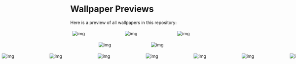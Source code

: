 # Wallpaper Previews

Here is a preview of all wallpapers in this repository:

<div style='display: flex; flex-wrap: wrap; gap: 10px; justify-content: center;'>
<img src='0036d13f6d7c8a1be39fad6a98faad17.jpg' alt='img' width='150px' style='margin: 5px;'><img src='02e3a7786da518df81e63ecc3c0b35a1.jpg' alt='img' width='150px' style='margin: 5px;'><img src='035f1cc7589ba553deaa8646bd92dedf.jpg' alt='img' width='150px' style='margin: 5px;'><img src='0553aa0185b5faf2b7a6134eb9b3ac89.jpg' alt='img' width='150px' style='margin: 5px;'><img src='0696bc71f853a48671e5c02a844475b9.jpg' alt='img' width='150px' style='margin: 5px;'>
<div style='display: flex; gap: 10px; justify-content: center;'>
<img src='09695cfd5334f31a961b638696a6e210.jpg' alt='img' width='150px' style='margin: 5px;'><img src='0aa0b51e47727913e3493bf3ca171a7b.jpg' alt='img' width='150px' style='margin: 5px;'><img src='0aeb841055df25bb06ccfb889bcf6b47.jpg' alt='img' width='150px' style='margin: 5px;'><img src='0b456294ed7d443c0316dd5e6a96b250.jpg' alt='img' width='150px' style='margin: 5px;'><img src='0b7dc55846971b26384de652f168055a.jpg' alt='img' width='150px' style='margin: 5px;'>
<div style='display: flex; gap: 10px; justify-content: center;'>
<img src='1365571.jpg' alt='img' width='150px' style='margin: 5px;'><img src='1409f4030430f775bf17f531e22cdccb.jpg' alt='img' width='150px' style='margin: 5px;'><img src='14b079c7543448140c43971783b27972.jpg' alt='img' width='150px' style='margin: 5px;'><img src='1621656136143.jpg' alt='img' width='150px' style='margin: 5px;'><img src='1699940734152.jpg' alt='img' width='150px' style='margin: 5px;'>
<div style='display: flex; gap: 10px; justify-content: center;'>
<img src='194b1078389ddc132cf8d1901ed00b4e.jpg' alt='img' width='150px' style='margin: 5px;'><img src='19602.jpg' alt='img' width='150px' style='margin: 5px;'><img src='1a8420455af60e0bbf8a711599e74cc2.jpg' alt='img' width='150px' style='margin: 5px;'><img src='1b8a1f2d057f142df897bd80857d1707.jpg' alt='img' width='150px' style='margin: 5px;'><img src='1e60836e854261ebdcfcfed9a0c89817.jpg' alt='img' width='150px' style='margin: 5px;'>
<div style='display: flex; gap: 10px; justify-content: center;'>
<img src='1e886da9d3c1eca8fc2a54ef7c6f425c.jpg' alt='img' width='150px' style='margin: 5px;'><img src='1f617afa20a8f361ae6d7636c41ccd13.jpg' alt='img' width='150px' style='margin: 5px;'><img src='20241029_110256.jpg' alt='img' width='150px' style='margin: 5px;'><img src='2041bf4023d76020270d8ab91e0c3919.jpg' alt='img' width='150px' style='margin: 5px;'><img src='20530085.jpg' alt='img' width='150px' style='margin: 5px;'>
<div style='display: flex; gap: 10px; justify-content: center;'>
<img src='20e0c8c50ba79a6e6f075fc5f189a0011b47385e335909b11c3a13db6929c7f70.0.jpg' alt='img' width='150px' style='margin: 5px;'><img src='2117c4c32d774fc6176c5f876ed17436.jpg' alt='img' width='150px' style='margin: 5px;'><img src='2197ae45cf7c380c7d2d8bfead87008e.jpg' alt='img' width='150px' style='margin: 5px;'><img src='236e5af3426b5e01ac1e6948712721a7.jpg' alt='img' width='150px' style='margin: 5px;'><img src='2595b230af36c17099add6163238c053.jpg' alt='img' width='150px' style='margin: 5px;'>
<div style='display: flex; gap: 10px; justify-content: center;'>
<img src='262a75c916e2515aaef259a13037684e.jpg' alt='img' width='150px' style='margin: 5px;'><img src='29a5f854a3def26a75c8b3fa42f908f6.jpg' alt='img' width='150px' style='margin: 5px;'><img src='2b7807c0bca1a191f695c8c117c28d26.jpg' alt='img' width='150px' style='margin: 5px;'><img src='2eaf30ba1c026360e47d1c9443f01313.jpg' alt='img' width='150px' style='margin: 5px;'><img src='2oxn2mjk4i9d1.jpeg' alt='img' width='150px' style='margin: 5px;'>
<div style='display: flex; gap: 10px; justify-content: center;'>
<img src='311ef31377cc5c77b1c5d7f039306f8f.jpg' alt='img' width='150px' style='margin: 5px;'><img src='3151b98716640fd76fff75295df5a38c.jpg' alt='img' width='150px' style='margin: 5px;'><img src='319289d81202eebb8c27b027ad33e64c.jpg' alt='img' width='150px' style='margin: 5px;'><img src='320d1ab84b28262989cd28bded1c894d.jpg' alt='img' width='150px' style='margin: 5px;'><img src='32347bc026f798bf3c8dbfdbbed7c40c.jpg' alt='img' width='150px' style='margin: 5px;'>
<div style='display: flex; gap: 10px; justify-content: center;'>
<img src='32352de40dd5e00aa19cace823ed6058.jpg' alt='img' width='150px' style='margin: 5px;'><img src='3440d6269ee37964189cab4390203991.jpg' alt='img' width='150px' style='margin: 5px;'><img src='361f0d561997b2608a81d6a0e95ff1ba.jpg' alt='img' width='150px' style='margin: 5px;'><img src='367cdf12ff2fa044e907aef2ffcd336a.jpg' alt='img' width='150px' style='margin: 5px;'><img src='36a9b7e853e6b44a9aa91d0c107cfea6.jpg' alt='img' width='150px' style='margin: 5px;'>
<div style='display: flex; gap: 10px; justify-content: center;'>
<img src='37f521521ef6fedb879eaa6e15f46b74.jpg' alt='img' width='150px' style='margin: 5px;'><img src='3a7523454bdc4e716c2c9a3c9df72a7f.jpg' alt='img' width='150px' style='margin: 5px;'><img src='3c587b09ff80082dcb9091c45963c487.jpg' alt='img' width='150px' style='margin: 5px;'><img src='3d1444242d94e899495ab53e2646f9a3.jpg' alt='img' width='150px' style='margin: 5px;'><img src='3e4d092f71623e1f5d97a9fe6d125375.jpg' alt='img' width='150px' style='margin: 5px;'>
<div style='display: flex; gap: 10px; justify-content: center;'>
<img src='4143be7f9c09089a950efd3396fe7856.jpg' alt='img' width='150px' style='margin: 5px;'><img src='417e6733413573eae219202577d531fb.jpg' alt='img' width='150px' style='margin: 5px;'><img src='438a56ee3f6ccaaf5fd435fad4ce4dc2.jpg' alt='img' width='150px' style='margin: 5px;'><img src='43c5d9d16bad5eb0e1a44bbb0ec49189.jpg' alt='img' width='150px' style='margin: 5px;'><img src='43e995a3ebaf6b036e71d857461c7df5.jpg' alt='img' width='150px' style='margin: 5px;'>
<div style='display: flex; gap: 10px; justify-content: center;'>
<img src='45550b8b84aaad5af676225fce7518c2.jpg' alt='img' width='150px' style='margin: 5px;'><img src='48b32523d9db57d00eabdd2eb378bcb5.jpg' alt='img' width='150px' style='margin: 5px;'><img src='4ae2855bae4d0a27a6b50124527e4361.jpg' alt='img' width='150px' style='margin: 5px;'><img src='4c41b188d10e55d2ffc651f6c7cfc31f.jpg' alt='img' width='150px' style='margin: 5px;'><img src='4e0a42d464191bf1aea3f58bfa7c71c0.jpg' alt='img' width='150px' style='margin: 5px;'>
<div style='display: flex; gap: 10px; justify-content: center;'>
<img src='512ae729defa120e06e74322aacd5972.jpg' alt='img' width='150px' style='margin: 5px;'><img src='537077c86c99c266bc5e5ed77ac032b3.jpg' alt='img' width='150px' style='margin: 5px;'><img src='54e48b1950d8c72393661feda2049351.jpg' alt='img' width='150px' style='margin: 5px;'><img src='552150e54631896110bfa7fbc13d3f9a.jpg' alt='img' width='150px' style='margin: 5px;'><img src='55912cf03c647b99b1dd1cd3252fc8e1.jpg' alt='img' width='150px' style='margin: 5px;'>
<div style='display: flex; gap: 10px; justify-content: center;'>
<img src='55ca4f7cb65d05e41ffaf6bb7f4d2541.jpg' alt='img' width='150px' style='margin: 5px;'><img src='560e6e53621d201f69b8ba0554e085a5.jpg' alt='img' width='150px' style='margin: 5px;'><img src='56da8280e88230579be4297e8605ebd0.jpg' alt='img' width='150px' style='margin: 5px;'><img src='58a367791a1ecf76058aec4f7613ef9b.jpg' alt='img' width='150px' style='margin: 5px;'><img src='5902c8bbef59c6b9c6f6556a30aa84a8.jpg' alt='img' width='150px' style='margin: 5px;'>
<div style='display: flex; gap: 10px; justify-content: center;'>
<img src='595623542e90905c6a78fddf2452ce61.jpg' alt='img' width='150px' style='margin: 5px;'><img src='5c033a0e2ca7d30d933056283509b9f2.jpg' alt='img' width='150px' style='margin: 5px;'><img src='5ca747ca4b8b6be2eeb0012cdfa02f74.jpg' alt='img' width='150px' style='margin: 5px;'><img src='5d062fbf17d5740b5579a65f969e0bd2.jpg' alt='img' width='150px' style='margin: 5px;'><img src='62f9874c2f824ab10e688e95e22f7532.jpg' alt='img' width='150px' style='margin: 5px;'>
<div style='display: flex; gap: 10px; justify-content: center;'>
<img src='6365c84a1708c2f84888da90c2359c48.jpg' alt='img' width='150px' style='margin: 5px;'><img src='664628cf50e1590e91765586e6a1dc40.jpg' alt='img' width='150px' style='margin: 5px;'><img src='66491ba6df4de1500413089e0212a8ee.jpg' alt='img' width='150px' style='margin: 5px;'><img src='674249235af8c9dd8701970fbffeccb0.jpg' alt='img' width='150px' style='margin: 5px;'><img src='675af5d804b5631a368a4d857fa57276.jpg' alt='img' width='150px' style='margin: 5px;'>
<div style='display: flex; gap: 10px; justify-content: center;'>
<img src='693ad54fa5a67f2eba0e15ca58da0af2.jpg' alt='img' width='150px' style='margin: 5px;'><img src='6984b33e06d6b2505eee335054a3c7c0.jpg' alt='img' width='150px' style='margin: 5px;'><img src='6e19a13d1558a3d29cf53ab29b7da83f.jpg' alt='img' width='150px' style='margin: 5px;'><img src='6e84367060d1fb9065eb4d6f30dd8ea9.jpg' alt='img' width='150px' style='margin: 5px;'><img src='72144ea0bceb31dc89ad956d2d735ead.jpg' alt='img' width='150px' style='margin: 5px;'>
<div style='display: flex; gap: 10px; justify-content: center;'>
<img src='729c27c888ca6246c2dc844f9d9ae8b7.jpg' alt='img' width='150px' style='margin: 5px;'><img src='73efd9c6e5deb7e4dc394f334a280484.jpg' alt='img' width='150px' style='margin: 5px;'><img src='74e2e638e0a2e0da4c90cd6355dfd418.jpg' alt='img' width='150px' style='margin: 5px;'><img src='75e9284b0b84d13de73f746f3236b91a.jpg' alt='img' width='150px' style='margin: 5px;'><img src='764757b4f0e7673ea18a41d1b3a267aa.jpg' alt='img' width='150px' style='margin: 5px;'>
<div style='display: flex; gap: 10px; justify-content: center;'>
<img src='764f921c54910bbf5535faad06dccbb5.jpg' alt='img' width='150px' style='margin: 5px;'><img src='77ec615e10abd570e06836ff3582c07a.jpg' alt='img' width='150px' style='margin: 5px;'><img src='7c8c0e97a3633ee1f8a49b40a4336b07.jpg' alt='img' width='150px' style='margin: 5px;'><img src='80069a1b361ec8e78d8d14b086b428a3.jpg' alt='img' width='150px' style='margin: 5px;'><img src='80b15276026c00e399ab4a7ef57ec394.jpg' alt='img' width='150px' style='margin: 5px;'>
<div style='display: flex; gap: 10px; justify-content: center;'>
<img src='8196f467dec71f36d4488b8a671b3289.jpg' alt='img' width='150px' style='margin: 5px;'><img src='854f727d8c725d7ff31ebd167a1c5417.jpg' alt='img' width='150px' style='margin: 5px;'><img src='857f04de8a00659501196efe747f3c7d.jpg' alt='img' width='150px' style='margin: 5px;'><img src='877bea8d8910934e9044628f90d16181.jpg' alt='img' width='150px' style='margin: 5px;'><img src='87898bfa813ac57cd983948c6dd25549.jpg' alt='img' width='150px' style='margin: 5px;'>
<div style='display: flex; gap: 10px; justify-content: center;'>
<img src='8bc8caaac970dd3536e0c8d8aab486d2.jpg' alt='img' width='150px' style='margin: 5px;'><img src='8c16bde8097d675297e0cc5d8e715c51.jpg' alt='img' width='150px' style='margin: 5px;'><img src='8c637dbc7af1566cda3bbf119d3d27d9.jpg' alt='img' width='150px' style='margin: 5px;'><img src='8d737874182c40aee270e77032a6f02a.jpg' alt='img' width='150px' style='margin: 5px;'><img src='8f0430959b210e295bae1857cd6d4a67.jpg' alt='img' width='150px' style='margin: 5px;'>
<div style='display: flex; gap: 10px; justify-content: center;'>
<img src='92d189aa0002422becbc57e6ed2fa64a.jpg' alt='img' width='150px' style='margin: 5px;'><img src='948ec9d81b409d945b9e7bf79830febd.jpg' alt='img' width='150px' style='margin: 5px;'><img src='960fbd2545d833ec59b6654d69a9be4b.jpg' alt='img' width='150px' style='margin: 5px;'><img src='98d2648cbf8c830e4310a2fcbd45d3b9.jpg' alt='img' width='150px' style='margin: 5px;'><img src='995fc95d92e5ba2eea743bdef15854cc.jpg' alt='img' width='150px' style='margin: 5px;'>
<div style='display: flex; gap: 10px; justify-content: center;'>
<img src='9a5706592edcacaa459f3ced732353ae.jpg' alt='img' width='150px' style='margin: 5px;'><img src='9bb10a8c4ba0f4c9cff40ac7a8b8bf4f.jpg' alt='img' width='150px' style='margin: 5px;'><img src='9dd60219c591fc35d0b8b178a32457fd.jpg' alt='img' width='150px' style='margin: 5px;'><img src='9fe55f515cc77081e0559d15dac100a1.jpg' alt='img' width='150px' style='margin: 5px;'><img src='IMG_20230213_142420_284.jpg' alt='img' width='150px' style='margin: 5px;'>
<div style='display: flex; gap: 10px; justify-content: center;'>
<img src='IMG_20240118_092435_843.png' alt='img' width='150px' style='margin: 5px;'><img src='IMG_20240204_140706_067.png' alt='img' width='150px' style='margin: 5px;'><img src='IMG_20240225_124514_255.PNG' alt='img' width='150px' style='margin: 5px;'><img src='IMG_20240606_134418_631.jpg' alt='img' width='150px' style='margin: 5px;'><img src='IMG_20240606_134423_431.jpg' alt='img' width='150px' style='margin: 5px;'>
<div style='display: flex; gap: 10px; justify-content: center;'>
<img src='IMG_20240606_134428_783.jpg' alt='img' width='150px' style='margin: 5px;'><img src='IMG_20240606_134432_281.jpg' alt='img' width='150px' style='margin: 5px;'><img src='IMG_20240606_134435_606.jpg' alt='img' width='150px' style='margin: 5px;'><img src='IMG_20240606_134441_748.jpg' alt='img' width='150px' style='margin: 5px;'><img src='IMG_20240606_134444_786.jpg' alt='img' width='150px' style='margin: 5px;'>
<div style='display: flex; gap: 10px; justify-content: center;'>
<img src='IMG_20241208_213944_434.jpg' alt='img' width='150px' style='margin: 5px;'><img src='IMG_20241208_213944_703.jpg' alt='img' width='150px' style='margin: 5px;'><img src='IMG_20241208_214003_259.jpg' alt='img' width='150px' style='margin: 5px;'><img src='IMG_20241210_171701_960.jpg' alt='img' width='150px' style='margin: 5px;'><img src='IMG_20250123_165819.jpg' alt='img' width='150px' style='margin: 5px;'>
<div style='display: flex; gap: 10px; justify-content: center;'>
<img src='IMG_20250226_234342_573.jpg' alt='img' width='150px' style='margin: 5px;'><img src='IMG_20250226_234347_609.jpg' alt='img' width='150px' style='margin: 5px;'><img src='IMG_20250226_234406_563.jpg' alt='img' width='150px' style='margin: 5px;'><img src='IMG_20250226_234443_561.png' alt='img' width='150px' style='margin: 5px;'><img src='NaturalTexture001@XHyperOS.jpg' alt='img' width='150px' style='margin: 5px;'>
<div style='display: flex; gap: 10px; justify-content: center;'>
<img src='NaturalTexture002@XHyperOS.jpg' alt='img' width='150px' style='margin: 5px;'><img src='NaturalTexture003@XHyperOS.jpg' alt='img' width='150px' style='margin: 5px;'><img src='NaturalTexture004@XHyperOS.jpg' alt='img' width='150px' style='margin: 5px;'><img src='NaturalTexture005@XHyperOS.jpg' alt='img' width='150px' style='margin: 5px;'><img src='NaturalTexture006@XHyperOS.jpg' alt='img' width='150px' style='margin: 5px;'>
<div style='display: flex; gap: 10px; justify-content: center;'>
<img src='NaturalTexture007@XHyperOS.jpg' alt='img' width='150px' style='margin: 5px;'><img src='RDT_20240805_205800524707339954070253.jpg' alt='img' width='150px' style='margin: 5px;'><img src='RDT_20240824_1259017285528986361777685.jpg' alt='img' width='150px' style='margin: 5px;'><img src='RDT_20240824_1259092460321151770934075.jpg' alt='img' width='150px' style='margin: 5px;'><img src='RDT_20240824_125913583302989652162814.jpg' alt='img' width='150px' style='margin: 5px;'>
<div style='display: flex; gap: 10px; justify-content: center;'>
<img src='RDT_20240824_1259227000173196251048160.jpg' alt='img' width='150px' style='margin: 5px;'><img src='RDT_20240830_0958051590347512308950042.jpg' alt='img' width='150px' style='margin: 5px;'><img src='RDT_20240901_195720483870844058293856.jpg' alt='img' width='150px' style='margin: 5px;'><img src='RDT_20240905_0645261493663039872628541.jpg' alt='img' width='150px' style='margin: 5px;'><img src='RDT_20240908_1901243308559898925654443.jpg' alt='img' width='150px' style='margin: 5px;'>
<div style='display: flex; gap: 10px; justify-content: center;'>
<img src='RDT_20240908_1901351840384505896464658.jpg' alt='img' width='150px' style='margin: 5px;'><img src='RDT_20240908_19014155356461605093726.jpg' alt='img' width='150px' style='margin: 5px;'><img src='RDT_20240908_1901471372139139937307536.jpg' alt='img' width='150px' style='margin: 5px;'><img src='RDT_20240908_1901584866741058010236158.jpg' alt='img' width='150px' style='margin: 5px;'><img src='RDT_20240908_1902074046038934092219542.jpg' alt='img' width='150px' style='margin: 5px;'>
<div style='display: flex; gap: 10px; justify-content: center;'>
<img src='RDT_20240908_1902178813019206804811684.jpg' alt='img' width='150px' style='margin: 5px;'><img src='RDT_20240908_1902284923361393009177690.jpg' alt='img' width='150px' style='margin: 5px;'><img src='RDT_20240908_1902354951153502201834083.jpg' alt='img' width='150px' style='margin: 5px;'><img src='RDT_20240909_1514116977340036135440572.jpg' alt='img' width='150px' style='margin: 5px;'><img src='RDT_20240909_1514165573012892261479013.jpg' alt='img' width='150px' style='margin: 5px;'>
<div style='display: flex; gap: 10px; justify-content: center;'>
<img src='RDT_20240909_1514233799782160025513409.jpg' alt='img' width='150px' style='margin: 5px;'><img src='RDT_20240909_1514303863687931092673470.jpg' alt='img' width='150px' style='margin: 5px;'><img src='RDT_20240909_1514366390272640433389953.jpg' alt='img' width='150px' style='margin: 5px;'><img src='RDT_20240911_113930899696690144608637.jpg' alt='img' width='150px' style='margin: 5px;'><img src='RDT_20240911_1139468365940822012882092.jpg' alt='img' width='150px' style='margin: 5px;'>
<div style='display: flex; gap: 10px; justify-content: center;'>
<img src='RDT_20240911_1139515504668724006624744.jpg' alt='img' width='150px' style='margin: 5px;'><img src='RDT_20240911_1139578452002043401764259.jpg' alt='img' width='150px' style='margin: 5px;'><img src='RDT_20240913_1158501342639998354440608.jpg' alt='img' width='150px' style='margin: 5px;'><img src='RDT_20240917_2017381837924229918552833.jpg' alt='img' width='150px' style='margin: 5px;'><img src='RDT_20240917_201747951454127951631630.jpg' alt='img' width='150px' style='margin: 5px;'>
<div style='display: flex; gap: 10px; justify-content: center;'>
<img src='RDT_20240917_2017526160446192219622299.jpg' alt='img' width='150px' style='margin: 5px;'><img src='RDT_20240917_2017595745544838652210939.jpg' alt='img' width='150px' style='margin: 5px;'><img src='RDT_20240919_1200542506015659964693577.jpg' alt='img' width='150px' style='margin: 5px;'><img src='RDT_20240929_1840154395031620315202306.jpg' alt='img' width='150px' style='margin: 5px;'><img src='RDT_20240929_1840228547806564134355762.jpg' alt='img' width='150px' style='margin: 5px;'>
<div style='display: flex; gap: 10px; justify-content: center;'>
<img src='RDT_20240929_184031673428018350470399.jpg' alt='img' width='150px' style='margin: 5px;'><img src='RDT_20240929_1840361991291305412045944.jpg' alt='img' width='150px' style='margin: 5px;'><img src='RDT_20240929_184044539436460583574562.jpg' alt='img' width='150px' style='margin: 5px;'><img src='RDT_20240929_1840477959642706591525797.jpg' alt='img' width='150px' style='margin: 5px;'><img src='RDT_20240929_1840542364572518917403047.jpg' alt='img' width='150px' style='margin: 5px;'>
<div style='display: flex; gap: 10px; justify-content: center;'>
<img src='RDT_20240929_1840588204179911739833005.jpg' alt='img' width='150px' style='margin: 5px;'><img src='RDT_20240929_1841092399318623302276227.jpg' alt='img' width='150px' style='margin: 5px;'><img src='RDT_20240929_1841241640218062181238045.jpg' alt='img' width='150px' style='margin: 5px;'><img src='RDT_20240929_1841281413602457099524411.jpg' alt='img' width='150px' style='margin: 5px;'><img src='RDT_20240930_1050413902477774065463187.jpg' alt='img' width='150px' style='margin: 5px;'>
<div style='display: flex; gap: 10px; justify-content: center;'>
<img src='RDT_20240930_1050501427704911885920323.jpg' alt='img' width='150px' style='margin: 5px;'><img src='RDT_20241006_0043361489270700827625020.jpg' alt='img' width='150px' style='margin: 5px;'><img src='RDT_20241006_0043426132851723430175428.jpg' alt='img' width='150px' style='margin: 5px;'><img src='RDT_20241006_0043468244205567433431385.jpg' alt='img' width='150px' style='margin: 5px;'><img src='RDT_20241006_004351364176526941901454.jpg' alt='img' width='150px' style='margin: 5px;'>
<div style='display: flex; gap: 10px; justify-content: center;'>
<img src='RDT_20241011_115834387831893718982349.jpg' alt='img' width='150px' style='margin: 5px;'><img src='RDT_20241011_1158405762061214348088878.jpg' alt='img' width='150px' style='margin: 5px;'><img src='RDT_20241012_1214403969666668893338045.jpg' alt='img' width='150px' style='margin: 5px;'><img src='RDT_20241013_142120121731581228420988.jpg' alt='img' width='150px' style='margin: 5px;'><img src='RDT_20241013_1421304205010807173067986.jpg' alt='img' width='150px' style='margin: 5px;'>
<div style='display: flex; gap: 10px; justify-content: center;'>
<img src='RDT_20241014_0059591444302538228224550.jpg' alt='img' width='150px' style='margin: 5px;'><img src='RDT_20241014_0100136646139470610768485.jpg' alt='img' width='150px' style='margin: 5px;'><img src='RDT_20241014_063026785862195397590088.jpg' alt='img' width='150px' style='margin: 5px;'><img src='RDT_20241023_1039095112060130889461912.jpg' alt='img' width='150px' style='margin: 5px;'><img src='RDT_20241023_1039171717006795026157385.jpg' alt='img' width='150px' style='margin: 5px;'>
<div style='display: flex; gap: 10px; justify-content: center;'>
<img src='RDT_20241023_1039264381779138294708020.jpg' alt='img' width='150px' style='margin: 5px;'><img src='RDT_20241023_1039404932617571097734221.jpg' alt='img' width='150px' style='margin: 5px;'><img src='RDT_20241023_1039504104148421236058020.jpg' alt='img' width='150px' style='margin: 5px;'><img src='RDT_20241023_1040103010944560915889674.jpg' alt='img' width='150px' style='margin: 5px;'><img src='RDT_20241028_1508225840397477349198677.jpg' alt='img' width='150px' style='margin: 5px;'>
<div style='display: flex; gap: 10px; justify-content: center;'>
<img src='RDT_20241028_1508338006518953425068975.jpg' alt='img' width='150px' style='margin: 5px;'><img src='RDT_20241028_1508424909120800103911116.jpg' alt='img' width='150px' style='margin: 5px;'><img src='RDT_20241028_1508497775384627831640930.jpg' alt='img' width='150px' style='margin: 5px;'><img src='RDT_20241028_1509005016742274201266560.jpg' alt='img' width='150px' style='margin: 5px;'><img src='RDT_20241101_1837145184472687392052850.jpg' alt='img' width='150px' style='margin: 5px;'>
<div style='display: flex; gap: 10px; justify-content: center;'>
<img src='RDT_20241101_1837178261489165645941029.jpg' alt='img' width='150px' style='margin: 5px;'><img src='RDT_20241101_1837234650479382682626387.jpg' alt='img' width='150px' style='margin: 5px;'><img src='RDT_20241101_1837292860420607031887712.jpg' alt='img' width='150px' style='margin: 5px;'><img src='RDT_20241121_1708251921395856166538179.jpg' alt='img' width='150px' style='margin: 5px;'><img src='RDT_20241122_1239395988626302137288576.jpg' alt='img' width='150px' style='margin: 5px;'>
<div style='display: flex; gap: 10px; justify-content: center;'>
<img src='RDT_20241122_1239445679639107218819911.jpg' alt='img' width='150px' style='margin: 5px;'><img src='RDT_20241122_1239492766219732005785.jpg' alt='img' width='150px' style='margin: 5px;'><img src='RDT_20241122_1239538885272993829887631.jpg' alt='img' width='150px' style='margin: 5px;'><img src='RDT_20241122_1240072127330838630800648.jpg' alt='img' width='150px' style='margin: 5px;'><img src='RDT_20241122_1240115309191596312084336.jpg' alt='img' width='150px' style='margin: 5px;'>
<div style='display: flex; gap: 10px; justify-content: center;'>
<img src='RDT_20241123_1928452052534642005125054.jpg' alt='img' width='150px' style='margin: 5px;'><img src='RDT_20241127_1923016205756462181161861.jpg' alt='img' width='150px' style='margin: 5px;'><img src='RDT_20241127_1923103630136677509083256.jpg' alt='img' width='150px' style='margin: 5px;'><img src='RDT_20241127_1923177418591489489268684.jpg' alt='img' width='150px' style='margin: 5px;'><img src='RDT_20241127_1923234274590566937056880.jpg' alt='img' width='150px' style='margin: 5px;'>
<div style='display: flex; gap: 10px; justify-content: center;'>
<img src='RDT_20241127_1923281410704886456018721.jpg' alt='img' width='150px' style='margin: 5px;'><img src='RDT_20241127_1923321336595156007011606.jpg' alt='img' width='150px' style='margin: 5px;'><img src='RDT_20241127_1923393340515078067301883.jpg' alt='img' width='150px' style='margin: 5px;'><img src='RDT_20241127_1923475978698354245321994.jpg' alt='img' width='150px' style='margin: 5px;'><img src='RDT_20241127_1923576892684182547227086.jpg' alt='img' width='150px' style='margin: 5px;'>
<div style='display: flex; gap: 10px; justify-content: center;'>
<img src='RDT_20241127_1924036950288336231203335.jpg' alt='img' width='150px' style='margin: 5px;'><img src='RDT_20241127_1924076917072925764803460.jpg' alt='img' width='150px' style='margin: 5px;'><img src='RDT_20241128_141433644537141221740838.jpg' alt='img' width='150px' style='margin: 5px;'><img src='RDT_20241128_1414378827675133104376525.jpg' alt='img' width='150px' style='margin: 5px;'><img src='RDT_20241128_1414438486642510186544344.jpg' alt='img' width='150px' style='margin: 5px;'>
<div style='display: flex; gap: 10px; justify-content: center;'>
<img src='RDT_20241128_1414464800670033950920486.jpg' alt='img' width='150px' style='margin: 5px;'><img src='RDT_20241128_1414507136248273539826639.jpg' alt='img' width='150px' style='margin: 5px;'><img src='RDT_20241128_141454477711874002288061.jpg' alt='img' width='150px' style='margin: 5px;'><img src='RDT_20241128_1415067680584104354275678.jpg' alt='img' width='150px' style='margin: 5px;'><img src='RDT_20241128_1415099003593181280208574.jpg' alt='img' width='150px' style='margin: 5px;'>
<div style='display: flex; gap: 10px; justify-content: center;'>
<img src='RDT_20241128_1415126598987083483575255.jpg' alt='img' width='150px' style='margin: 5px;'><img src='RDT_20241128_1415162560448905216110882.jpg' alt='img' width='150px' style='margin: 5px;'><img src='RDT_20241128_1416435760939395720034575.jpg' alt='img' width='150px' style='margin: 5px;'><img src='RDT_20241128_1417013742856873534379578.jpg' alt='img' width='150px' style='margin: 5px;'><img src='RDT_20241128_1417088907281596769171482.jpg' alt='img' width='150px' style='margin: 5px;'>
<div style='display: flex; gap: 10px; justify-content: center;'>
<img src='RDT_20241128_1417205848891827246232774.jpg' alt='img' width='150px' style='margin: 5px;'><img src='RDT_20241128_1417555216404945981136060.jpg' alt='img' width='150px' style='margin: 5px;'><img src='RDT_20241201_1517518955420876144062495.jpg' alt='img' width='150px' style='margin: 5px;'><img src='RDT_20241201_151804563111810450966498.jpg' alt='img' width='150px' style='margin: 5px;'><img src='RDT_20241201_1518152957318724935517165.jpg' alt='img' width='150px' style='margin: 5px;'>
<div style='display: flex; gap: 10px; justify-content: center;'>
<img src='RDT_20241201_1518275819979357305405233.jpg' alt='img' width='150px' style='margin: 5px;'><img src='RDT_20241201_1518375187928727422570026.jpg' alt='img' width='150px' style='margin: 5px;'><img src='RDT_20241201_1518455774981954977890889.jpg' alt='img' width='150px' style='margin: 5px;'><img src='RDT_20241201_1518567188251939195611099.jpg' alt='img' width='150px' style='margin: 5px;'><img src='RDT_20241201_1519454913388786805578551.jpg' alt='img' width='150px' style='margin: 5px;'>
<div style='display: flex; gap: 10px; justify-content: center;'>
<img src='RDT_20241202_164739919048272750614407.jpg' alt='img' width='150px' style='margin: 5px;'><img src='RDT_20241202_1647484531496911127929019.jpg' alt='img' width='150px' style='margin: 5px;'><img src='RDT_20241202_164755464594620185725941.jpg' alt='img' width='150px' style='margin: 5px;'><img src='RDT_20241202_1648062572524571769227430.jpg' alt='img' width='150px' style='margin: 5px;'><img src='RDT_20241202_1648104139966816214129582.jpg' alt='img' width='150px' style='margin: 5px;'>
<div style='display: flex; gap: 10px; justify-content: center;'>
<img src='RDT_20241202_1648194841628699478396089.jpg' alt='img' width='150px' style='margin: 5px;'><img src='RDT_20241202_1648244146632276580425203.jpg' alt='img' width='150px' style='margin: 5px;'><img src='RDT_20241202_164829947832203930638173.jpg' alt='img' width='150px' style='margin: 5px;'><img src='RDT_20241204_1938214247406878612504767.jpg' alt='img' width='150px' style='margin: 5px;'><img src='RDT_20241204_1938284501043370879626547.jpg' alt='img' width='150px' style='margin: 5px;'>
<div style='display: flex; gap: 10px; justify-content: center;'>
<img src='RDT_20241204_1938343538672837338649446.jpg' alt='img' width='150px' style='margin: 5px;'><img src='RDT_20241204_1938413972549255061185452.jpg' alt='img' width='150px' style='margin: 5px;'><img src='RDT_20241204_1938473542926268505710693.jpg' alt='img' width='150px' style='margin: 5px;'><img src='RDT_20241204_1938567537287038239537297.jpg' alt='img' width='150px' style='margin: 5px;'><img src='RDT_20241204_1939031668652414012299087.jpg' alt='img' width='150px' style='margin: 5px;'>
<div style='display: flex; gap: 10px; justify-content: center;'>
<img src='RDT_20241204_193909763811303202420365.jpg' alt='img' width='150px' style='margin: 5px;'><img src='RDT_20241204_1939163684933423823179983.jpg' alt='img' width='150px' style='margin: 5px;'><img src='RDT_20241204_1939256658821227758179229.jpg' alt='img' width='150px' style='margin: 5px;'><img src='RDT_20241204_1939325059211890691823181.jpg' alt='img' width='150px' style='margin: 5px;'><img src='RDT_20241204_1940065317594939915807367.jpg' alt='img' width='150px' style='margin: 5px;'>
<div style='display: flex; gap: 10px; justify-content: center;'>
<img src='RDT_20241204_1940218405446910690062828.jpg' alt='img' width='150px' style='margin: 5px;'><img src='RDT_20241209_171109430991721580728309.jpg' alt='img' width='150px' style='margin: 5px;'><img src='RDT_20241213_1522333737662973926124202.jpg' alt='img' width='150px' style='margin: 5px;'><img src='RDT_20241213_1522445591350375420506416.jpg' alt='img' width='150px' style='margin: 5px;'><img src='RDT_20241213_1522491026265126393010313.jpg' alt='img' width='150px' style='margin: 5px;'>
<div style='display: flex; gap: 10px; justify-content: center;'>
<img src='RDT_20241213_1523038431354261187770644.jpg' alt='img' width='150px' style='margin: 5px;'><img src='RDT_20241213_1523466683708409665235043.jpg' alt='img' width='150px' style='margin: 5px;'><img src='RDT_20241225_1634445196768270791699496.jpg' alt='img' width='150px' style='margin: 5px;'><img src='RDT_20241225_1635037460822228467338792.jpg' alt='img' width='150px' style='margin: 5px;'><img src='RDT_20241225_1635574361039842798276746.jpg' alt='img' width='150px' style='margin: 5px;'>
<div style='display: flex; gap: 10px; justify-content: center;'>
<img src='RDT_20241225_1636321822467185873635726.jpg' alt='img' width='150px' style='margin: 5px;'><img src='RDT_20241225_1637051451028732927757529.jpg' alt='img' width='150px' style='margin: 5px;'><img src='RDT_20241225_1637185471082761902098373.jpg' alt='img' width='150px' style='margin: 5px;'><img src='RDT_20241225_1638094163921972893966597.jpg' alt='img' width='150px' style='margin: 5px;'><img src='RDT_20241225_1638455185433344707276215.jpg' alt='img' width='150px' style='margin: 5px;'>
<div style='display: flex; gap: 10px; justify-content: center;'>
<img src='RDT_20241225_1638598293571670678211732.jpg' alt='img' width='150px' style='margin: 5px;'><img src='RDT_20241225_1911025314611052196283981.jpg' alt='img' width='150px' style='margin: 5px;'><img src='RDT_20241226_1525048230783193492176295.jpg' alt='img' width='150px' style='margin: 5px;'><img src='RDT_20250101_1610161245643595533007914.jpg' alt='img' width='150px' style='margin: 5px;'><img src='RDT_20250102_1705234525468870931662556.jpg' alt='img' width='150px' style='margin: 5px;'>
<div style='display: flex; gap: 10px; justify-content: center;'>
<img src='RDT_20250103_1719187953840368649735009.jpg' alt='img' width='150px' style='margin: 5px;'><img src='RDT_20250103_1719223015331219727147317.jpg' alt='img' width='150px' style='margin: 5px;'><img src='RDT_20250103_171928561230536695636023.jpg' alt='img' width='150px' style='margin: 5px;'><img src='RDT_20250103_1719341022032756311333395.jpg' alt='img' width='150px' style='margin: 5px;'><img src='RDT_20250113_2328552015322072547277788.jpg' alt='img' width='150px' style='margin: 5px;'>
<div style='display: flex; gap: 10px; justify-content: center;'>
<img src='RDT_20250115_1652083359225011135411031.jpg' alt='img' width='150px' style='margin: 5px;'><img src='RDT_20250119_0951136265285025460584672.jpg' alt='img' width='150px' style='margin: 5px;'><img src='RDT_20250123_0854398369682382092308829.jpg' alt='img' width='150px' style='margin: 5px;'><img src='RDT_20250130_1535233675955611202371933.jpg' alt='img' width='150px' style='margin: 5px;'><img src='RDT_20250201_0004324839239258655028802.jpg' alt='img' width='150px' style='margin: 5px;'>
<div style='display: flex; gap: 10px; justify-content: center;'>
<img src='RDT_20250207_1440284418624847270823779.jpg' alt='img' width='150px' style='margin: 5px;'><img src='RDT_20250214_1701581109022300976229784.jpg' alt='img' width='150px' style='margin: 5px;'><img src='RDT_20250219_1316407704441073622923297.jpg' alt='img' width='150px' style='margin: 5px;'><img src='RDT_20250219_1316452313797809131620862.jpg' alt='img' width='150px' style='margin: 5px;'><img src='RDT_20250219_1316483943360787078668685.jpg' alt='img' width='150px' style='margin: 5px;'>
<div style='display: flex; gap: 10px; justify-content: center;'>
<img src='RDT_20250219_1316521004364584411323375.jpg' alt='img' width='150px' style='margin: 5px;'><img src='RDT_20250219_1316552501537337631774516.jpg' alt='img' width='150px' style='margin: 5px;'><img src='RDT_20250219_1317043018086179954103497.jpg' alt='img' width='150px' style='margin: 5px;'><img src='RDT_20250219_131712737917436468251789.jpg' alt='img' width='150px' style='margin: 5px;'><img src='RDT_20250219_131716663192046097059557.jpg' alt='img' width='150px' style='margin: 5px;'>
<div style='display: flex; gap: 10px; justify-content: center;'>
<img src='RDT_20250219_1317213680406256862535171.jpg' alt='img' width='150px' style='margin: 5px;'><img src='RDT_20250226_2313023357103730157401475.jpg' alt='img' width='150px' style='margin: 5px;'><img src='RDT_20250226_2313312094006320245901954.jpg' alt='img' width='150px' style='margin: 5px;'><img src='RDT_20250226_2313442089086486979377137.jpg' alt='img' width='150px' style='margin: 5px;'><img src='RDT_20250226_2313497093654522136847452.jpg' alt='img' width='150px' style='margin: 5px;'>
<div style='display: flex; gap: 10px; justify-content: center;'>
<img src='RDT_20250226_2313531033710395489665856.jpg' alt='img' width='150px' style='margin: 5px;'><img src='RDT_20250226_231356456123130998777647.jpg' alt='img' width='150px' style='margin: 5px;'><img src='RDT_20250226_2314018825181765173850048.jpg' alt='img' width='150px' style='margin: 5px;'><img src='RDT_20250226_231405208179776277589364.jpg' alt='img' width='150px' style='margin: 5px;'><img src='RDT_20250226_2314123285259790894315375.jpg' alt='img' width='150px' style='margin: 5px;'>
<div style='display: flex; gap: 10px; justify-content: center;'>
<img src='RDT_20250226_2314157680599414788748457.jpg' alt='img' width='150px' style='margin: 5px;'><img src='RDT_20250226_2314184563429292032051266.jpg' alt='img' width='150px' style='margin: 5px;'><img src='RDT_20250226_2314238870167224226967332.jpg' alt='img' width='150px' style='margin: 5px;'><img src='RDT_20250226_2314268780334081326930627.jpg' alt='img' width='150px' style='margin: 5px;'><img src='RDT_20250226_2314297641416495241261832.jpg' alt='img' width='150px' style='margin: 5px;'>
<div style='display: flex; gap: 10px; justify-content: center;'>
<img src='RDT_20250226_2314322561734776785294449.jpg' alt='img' width='150px' style='margin: 5px;'><img src='RDT_20250226_2314367465840254740888622.jpg' alt='img' width='150px' style='margin: 5px;'><img src='RDT_20250226_2314388209165778824231915.jpg' alt='img' width='150px' style='margin: 5px;'><img src='RDT_20250226_2314424349052280249056755.jpg' alt='img' width='150px' style='margin: 5px;'><img src='RDT_20250226_2314453425830989257423979.jpg' alt='img' width='150px' style='margin: 5px;'>
<div style='display: flex; gap: 10px; justify-content: center;'>
<img src='RDT_20250226_2337496254157906752640051.jpg' alt='img' width='150px' style='margin: 5px;'><img src='RDT_20250227_0020562336908568331138851.jpg' alt='img' width='150px' style='margin: 5px;'><img src='RDT_20250227_0021183812585985121284364.jpg' alt='img' width='150px' style='margin: 5px;'><img src='RDT_20250307_0711365190121169259313106.jpg' alt='img' width='150px' style='margin: 5px;'><img src='RDT_20250319_1302158973627088238256687.jpg' alt='img' width='150px' style='margin: 5px;'>
<div style='display: flex; gap: 10px; justify-content: center;'>
<img src='RDT_20250319_1302201624537183851608076.jpg' alt='img' width='150px' style='margin: 5px;'><img src='RDT_20250319_1302404997135803350893827.jpg' alt='img' width='150px' style='margin: 5px;'><img src='Screenshot_2025-02-09-02-20-23-233_lockscreen.jpg' alt='img' width='150px' style='margin: 5px;'><img src='a3d4dc59d7ccf7902e983356852cc74d.jpg' alt='img' width='150px' style='margin: 5px;'><img src='a5bfb6758a895f92b43e21e3c7ff6b2e.jpg' alt='img' width='150px' style='margin: 5px;'>
<div style='display: flex; gap: 10px; justify-content: center;'>
<img src='a6500117eeafc5aa75215e8b7f37c69d.jpg' alt='img' width='150px' style='margin: 5px;'><img src='a9d656b1bad74748dc9d5e579865226a.jpg' alt='img' width='150px' style='margin: 5px;'><img src='ab1aa967149cbe293d15796ed2d0476c.jpg' alt='img' width='150px' style='margin: 5px;'><img src='ab9c67a2640f193eb81bd5718fc0dcf2.jpg' alt='img' width='150px' style='margin: 5px;'><img src='acfb6f9dcad3638fdaf54e9ccc5ac0a5.jpg' alt='img' width='150px' style='margin: 5px;'>
<div style='display: flex; gap: 10px; justify-content: center;'>
<img src='alone-boy-lost-himself-on-dark-wallpaper-2048x1536_26.jpg' alt='img' width='150px' style='margin: 5px;'><img src='b1207db731109c2803f5d2c53043eb88.jpg' alt='img' width='150px' style='margin: 5px;'><img src='b33b65bdc1f164988c672ab51dc7c2bc.jpg' alt='img' width='150px' style='margin: 5px;'><img src='b38002edd8f34a56d94c247a4bb0e13d.jpg' alt='img' width='150px' style='margin: 5px;'><img src='b3ff280940f247c1c98ba5b3a620c0df.jpg' alt='img' width='150px' style='margin: 5px;'>
<div style='display: flex; gap: 10px; justify-content: center;'>
<img src='b49c9de038d21bed343c0d1fc36a7b77.jpg' alt='img' width='150px' style='margin: 5px;'><img src='b5cc494a2492b5cd793a89c5288c9e71.jpg' alt='img' width='150px' style='margin: 5px;'><img src='b8c67e855431cb8a92b2d5c8d8ccb1c0.jpg' alt='img' width='150px' style='margin: 5px;'><img src='b92d7c1b56852cc6a3cd49ce555f82f2.jpg' alt='img' width='150px' style='margin: 5px;'><img src='b9406eae3cbc065bf396d32ae01343fc.jpg' alt='img' width='150px' style='margin: 5px;'>
<div style='display: flex; gap: 10px; justify-content: center;'>
<img src='bb357f72aaae51297c4d704f0c2ed3ae.jpg' alt='img' width='150px' style='margin: 5px;'><img src='bc457f26baf9962ec2d79cd5a6f88be2.jpg' alt='img' width='150px' style='margin: 5px;'><img src='be0c64fa3f2760f33e15ea333f80b288.jpg' alt='img' width='150px' style='margin: 5px;'><img src='bee8fc3a467de25217314b2f98991055.jpg' alt='img' width='150px' style='margin: 5px;'><img src='c039c7868568a64cf81a6b062aaddbf5.jpg' alt='img' width='150px' style='margin: 5px;'>
<div style='display: flex; gap: 10px; justify-content: center;'>
<img src='c055708b33d935f39851072ccb3ef28d.jpg' alt='img' width='150px' style='margin: 5px;'><img src='c1439208634505c45f222badc8ff6300.jpg' alt='img' width='150px' style='margin: 5px;'><img src='c2234f3708dba12926d6513e8598d02b.jpg' alt='img' width='150px' style='margin: 5px;'><img src='c23696a54b13bab361bf3cb54fee62c2.jpg' alt='img' width='150px' style='margin: 5px;'><img src='c4b04d09f40de2622b7552037e06667e.jpg' alt='img' width='150px' style='margin: 5px;'>
<div style='display: flex; gap: 10px; justify-content: center;'>
<img src='c7a28f2ab5b1f877314e76bf764966db.jpg' alt='img' width='150px' style='margin: 5px;'><img src='cd2a82d592eed2bcaf3e62e8a16125f8.jpg' alt='img' width='150px' style='margin: 5px;'><img src='cf338e8cdc6c3ab95443acccfd0c53d6.jpg' alt='img' width='150px' style='margin: 5px;'><img src='cool-wallpaper-phone-nostalgic.jpg' alt='img' width='150px' style='margin: 5px;'><img src='cropped-5120-2880-1327530.jpeg' alt='img' width='150px' style='margin: 5px;'>
<div style='display: flex; gap: 10px; justify-content: center;'>
<img src='cropped-5120-2880-564931.jpg' alt='img' width='150px' style='margin: 5px;'><img src='d2ec57879916da58a2c207f7eb073b51.jpg' alt='img' width='150px' style='margin: 5px;'><img src='d3206c25d1dafb4f3718255cbfecda79.jpg' alt='img' width='150px' style='margin: 5px;'><img src='d56872d56149872b04ab24327ab903be.jpg' alt='img' width='150px' style='margin: 5px;'><img src='da5ac7cbd0033d9099f9b82a64039ebb.jpg' alt='img' width='150px' style='margin: 5px;'>
<div style='display: flex; gap: 10px; justify-content: center;'>
<img src='da63b51aa658315aec7d151e415debe9.jpg' alt='img' width='150px' style='margin: 5px;'><img src='darkvibesaf-22102022-0001.jpeg' alt='img' width='150px' style='margin: 5px;'><img src='e5b8f48b3e2cc26dad9251b6b52b3c8c.jpg' alt='img' width='150px' style='margin: 5px;'><img src='ea1455e0689c2fc8c0a8c3adb67788bd.jpg' alt='img' width='150px' style='margin: 5px;'><img src='eded3092d732db568fa3b24af7569e39.jpg' alt='img' width='150px' style='margin: 5px;'>
<div style='display: flex; gap: 10px; justify-content: center;'>
<img src='explore-with-joshua-ljFOTdPxbW8-unsplash.jpg' alt='img' width='150px' style='margin: 5px;'><img src='f0952469865814f5ac1ebfdc910ce2fa.jpg' alt='img' width='150px' style='margin: 5px;'><img src='f181e4263d83ca4ac895f4bd5178c0b4.jpg' alt='img' width='150px' style='margin: 5px;'><img src='f3b31058de48d6ddc6c08bd84c0290cc.jpg' alt='img' width='150px' style='margin: 5px;'><img src='f4a76a7ebb24e6f7b3806cecbec7c0e2.jpg' alt='img' width='150px' style='margin: 5px;'>
<div style='display: flex; gap: 10px; justify-content: center;'>
<img src='f517aea252cc74125b5a20ca2092a79c.jpg' alt='img' width='150px' style='margin: 5px;'><img src='f59b73cfe7f93223736251e0dc996c6b.jpg' alt='img' width='150px' style='margin: 5px;'><img src='fa033c78cf49f49d5c6d562bc979caaf.jpg' alt='img' width='150px' style='margin: 5px;'><img src='fc22b58b5385394ef3ec9a5e2ef9fd37.jpg' alt='img' width='150px' style='margin: 5px;'><img src='fcafe95e1f924204622037541e992089.jpg' alt='img' width='150px' style='margin: 5px;'>
<div style='display: flex; gap: 10px; justify-content: center;'>
<img src='fcdb62efe486fe0fd82b119012b14b6b.jpg' alt='img' width='150px' style='margin: 5px;'><img src='fd338efa2f266ca3a84cca9300aeecda.jpg' alt='img' width='150px' style='margin: 5px;'><img src='hanuman-7999727.png' alt='img' width='150px' style='margin: 5px;'><img src='iam_blackdaku-18052023-0001.jpg' alt='img' width='150px' style='margin: 5px;'><img src='linus-nylund-JP23z_-dA74-unsplash.jpg' alt='img' width='150px' style='margin: 5px;'>
<div style='display: flex; gap: 10px; justify-content: center;'>
<img src='original (1).jpg' alt='img' width='150px' style='margin: 5px;'><img src='peakpx (2).jpg' alt='img' width='150px' style='margin: 5px;'><img src='peakpx (4).jpg' alt='img' width='150px' style='margin: 5px;'><img src='poet.circle-11032023-0001.jpg' alt='img' width='150px' style='margin: 5px;'><img src='poet.circle-11032023-0002.jpg' alt='img' width='150px' style='margin: 5px;'>
<div style='display: flex; gap: 10px; justify-content: center;'>
<img src='rivertop.jpg' alt='img' width='150px' style='margin: 5px;'><img src='sebastian-molina-fotografia-natjj0CTa-s-unsplash (1).jpg' alt='img' width='150px' style='margin: 5px;'><img src='synthwaveplaylists-17112022-0001.jpg' alt='img' width='150px' style='margin: 5px;'><img src='vijaymahar-07082023-0001.jpg' alt='img' width='150px' style='margin: 5px;'><img src='wp5595785-arch-android-wallpapers.jpg' alt='img' width='150px' style='margin: 5px;'>
<div style='display: flex; gap: 10px; justify-content: center;'>
<img src='wp6339626.jpg' alt='img' width='150px' style='margin: 5px;'>
</div>